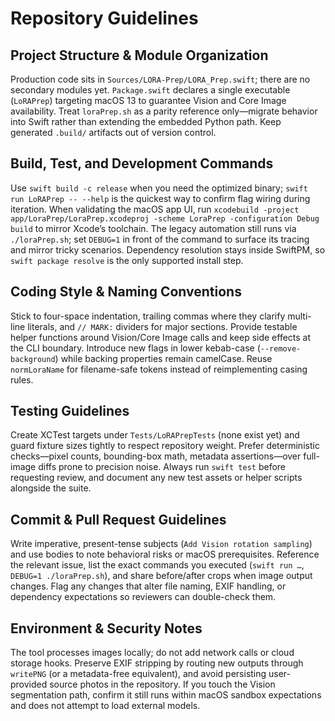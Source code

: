 # Repository Guidelines

## Project Structure & Module Organization
Production code sits in `Sources/LORA-Prep/LORA_Prep.swift`; there are no secondary modules yet. `Package.swift` declares a single executable (`LoRAPrep`) targeting macOS 13 to guarantee Vision and Core Image availability. Treat `loraPrep.sh` as a parity reference only—migrate behavior into Swift rather than extending the embedded Python path. Keep generated `.build/` artifacts out of version control.

## Build, Test, and Development Commands
Use `swift build -c release` when you need the optimized binary; `swift run LoRAPrep -- --help` is the quickest way to confirm flag wiring during iteration. When validating the macOS app UI, run `xcodebuild -project app/LoraPrep/LoraPrep.xcodeproj -scheme LoraPrep -configuration Debug build` to mirror Xcode’s toolchain. The legacy automation still runs via `./loraPrep.sh`; set `DEBUG=1` in front of the command to surface its tracing and mirror tricky scenarios. Dependency resolution stays inside SwiftPM, so `swift package resolve` is the only supported install step.

## Coding Style & Naming Conventions
Stick to four-space indentation, trailing commas where they clarify multi-line literals, and `// MARK:` dividers for major sections. Provide testable helper functions around Vision/Core Image calls and keep side effects at the CLI boundary. Introduce new flags in lower kebab-case (`--remove-background`) while backing properties remain camelCase. Reuse `normLoraName` for filename-safe tokens instead of reimplementing casing rules.

## Testing Guidelines
Create XCTest targets under `Tests/LoRAPrepTests` (none exist yet) and guard fixture sizes tightly to respect repository weight. Prefer deterministic checks—pixel counts, bounding-box math, metadata assertions—over full-image diffs prone to precision noise. Always run `swift test` before requesting review, and document any new test assets or helper scripts alongside the suite.

## Commit & Pull Request Guidelines
Write imperative, present-tense subjects (`Add Vision rotation sampling`) and use bodies to note behavioral risks or macOS prerequisites. Reference the relevant issue, list the exact commands you executed (`swift run …`, `DEBUG=1 ./loraPrep.sh`), and share before/after crops when image output changes. Flag any changes that alter file naming, EXIF handling, or dependency expectations so reviewers can double-check them.

## Environment & Security Notes
The tool processes images locally; do not add network calls or cloud storage hooks. Preserve EXIF stripping by routing new outputs through `writePNG` (or a metadata-free equivalent), and avoid persisting user-provided source photos in the repository. If you touch the Vision segmentation path, confirm it still runs within macOS sandbox expectations and does not attempt to load external models.
